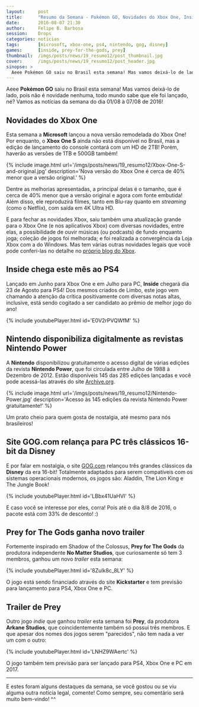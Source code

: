 ```yaml
---
layout:     post
title:      "Resumo da Semana - Pokémon GO, Novidades do Xbox One, Inside, Clássicos da Disney e mais.. "
date:       2016-08-07 21:30
author:     Felipe B. Barbosa
session:    Drops
categories: noticias
tags:       [microsoft, xbox-one, ps4, nintendo, gog, disney]
games:      [inside, prey-for-the-gods, prey]
thumbnail:  /imgs/posts/news/19_resumo12/post_thumbnail.jpg
cover:      /imgs/posts/news/19_resumo12/post_header.jpg
sinopse: >
  Aeee Pokémon GO saiu no Brasil esta semana! Mas vamos deixá-lo de lado, pois não é novidade nenhuma, todo mundo sabe que ele foi lançado, né? Vamos a s notícias da semana do dia 01/08 à 07/08 de 2016!
---
```

Aeee **Pokémon GO** saiu no Brasil esta semana! Mas vamos deixá-lo de lado, pois não é novidade nenhuma, todo mundo sabe que ele foi lançado, né? Vamos as notícias da semana do dia 01/08 à 07/08 de 2016!

## Novidades do Xbox One

Esta semana a **Microsoft** lançou a nova versão remodelada do Xbox One! Por enquanto, o **Xbox One S** ainda não está disponível no Brasil, mas a edição de lançamento do console contará com um HD de 2TB! Porém, haverão as versões de 1TB e 500GB também!

{% include image.html url='/imgs/posts/news/19_resumo12/Xbox-One-S-and-original.jpg' description='Nova versão do Xbox One é cerca de 40% menor que a versão original.' %}

Dentre as melhorias apresentadas, a principal delas é o tamanho, que é cerca de 40% menor que a versão original e agora com fonte embutida! Além disso, ele reproduzirá filmes, tanto em Blu-ray quanto em *streaming* (como o Netflix), com saída em 4K Ultra HD.

E para fechar as novidades Xbox, saiu também uma atualização grande para o Xbox One (e nos aplicativos Xbox) com diversas novidades, entre elas, a possibilidade de ouvir músicas (ou podcasts) de fundo enquanto joga; coleção de jogos foi melhorada; e foi realizada a convergência da Loja Xbox com a do Windows. Mas tem várias outras novidades legais que você pode conferi-las no detalhe no [próprio blog do Xbox](http://blogdoxbox.com/a-nova-atualizacao-do-xbox-one-ja-esta-disponivel/).

## Inside chega este mês ao PS4

Lançado em Junho para Xbox One e em Julho para PC, **Inside** chegará dia 23 de Agosto para PS4! Dos mesmos criados de Limbo, este jogo vem chamando a atenção da crítica positivamente com diversas notas altas, inclusive, está sendo cogitado a ser candidato ao prêmio de melhor jogo do ano!

{% include youtubePlayer.html id='E0V2rPVQWfM' %}

## Nintendo disponibiliza digitalmente as revistas Nintendo Power

A **Nintendo** disponibilizou gratuitamente o acesso digital de várias edições da revista **Nintendo Power**, que foi circulada entre Julho de 1988 à Dezembro de 2012. Estão disponíveis 145 das 285 edições lançadas e você pode acessá-las através do site [Archive.org](https://archive.org/details/nintendopower&tab=collection).

{% include image.html url='/imgs/posts/news/19_resumo12/Nintendo-Power.jpg' description='Acesso às 145 edições da revista Nintendo Power gratuitamente!' %}

Um prato cheio para quem gosta de nostalgia, até mesmo para nós brasileiros!

## Site GOG.com relança para PC três clássicos 16-bit da Disney

E por falar em nostalgia, o site [GOG.com](https://www.gog.com/news/disneys_16bit_platformers_return) relançou três grandes clássicos da **Disney** da era 16-bit! Totalmente adaptados para serem compatíveis com os sistemas operacionais modernos, os jogos são: Aladdin, The Lion King e The Jungle Book!

{% include youtubePlayer.html id='LBbx41UaHVI' %}

E caso você se interesse por eles, corra! Pois até o dia 8/8 de 2016, o pacote está com 33% de desconto! :)

## Prey for The Gods ganha novo trailer

Fortemente inspirado em Shadow of the Colossus, **Prey for The Gods** da produtora independente **No Matter Studios**, que curiosamente só tem 3 membros, ganhou um novo *trailer* esta semana:

{% include youtubePlayer.html id='8Zulk8c_8LY' %}

O jogo está sendo financiado através do site **Kickstarter** e tem previsão para lançamento para PS4, Xbox One e PC.

## Trailer de Prey

Outro jogo *indie* que ganhou *trailer* esta semana foi **Prey**, da produtora **Arkane Studios**, que coincidentemente também só possui três membros. E que apesar dos nomes dos jogos serem "parecidos", não tem nada a ver um com o outro:

{% include youtubePlayer.html id='LNHZ9WAertc' %}

O jogo também tem previsão para ser lançado para PS4, Xbox One e PC em 2017.

---

E estes foram alguns destaques da semana, se você gostou ou se viu alguma outra notícia legal, comente! Como sempre, seu comentário será muito bem-vindo! ^^
